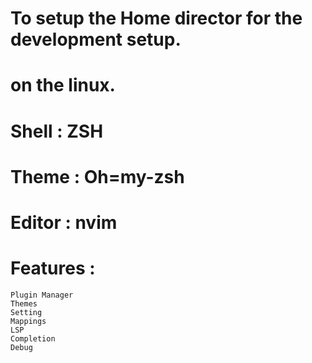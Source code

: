 # To setup the Home director for the development setup.
# on the linux.

# Shell : ZSH
# Theme : Oh=my-zsh

# Editor : nvim
# Features : 
	Plugin Manager
	Themes
	Setting
	Mappings
	LSP
	Completion
	Debug
	
